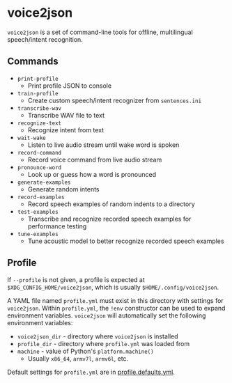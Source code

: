 # voice2json

`voice2json` is a set of command-line tools for offline, multilingual speech/intent recognition.

## Commands

* `print-profile`
    * Print profile JSON to console
* `train-profile`
    * Create custom speech/intent recognizer from `sentences.ini`
* `transcribe-wav`
    * Transcribe WAV file to text
* `recognize-text`
    * Recognize intent from text
* `wait-wake`
    * Listen to live audio stream until wake word is spoken
* `record-command`
    * Record voice command from live audio stream
* `pronounce-word`
    * Look up or guess how a word is pronounced
* `generate-examples`
    * Generate random intents
* `record-examples`
    * Record speech examples of random indents to a directory
* `test-examples`
    * Transcribe and recognize recorded speech examples for performance testing
* `tune-examples`
    * Tune acoustic model to better recognize recorded speech examples

## Profile

If `--profile` is not given, a profile is expected at `$XDG_CONFIG_HOME/voice2json`, which is usually `$HOME/.config/voice2json`.

A YAML file named `profile.yml` must exist in this directory with settings for `voice2json`. Within `profile.yml`, the `!env` constructor can be used to expand environment variables. `voice2json` will automatically set the following environment variables:

* `voice2json_dir` - directory where `voice2json` is installed
* `profile_dir` - directory where `profile.yml` was loaded from
* `machine` - value of Python's `platform.machine()`
    * Usually `x86_64`, `armv7l`, `armv6l`, etc.

Default settings for `profile.yml` are in [profile.defaults.yml](etc/profile.defaults.yml).
